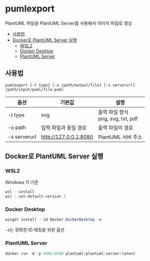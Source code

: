 # pumlexport

PlantUML 파일을 PlantUML Server를 사용해서 이미지 파일로 생성

- [사용법](#사용법)
- [Docker로 PlantUML Server 실행](#docker로-plantuml-server-실행)
  - [WSL2](#wsl2)
  - [Docker Desktop](#docker-desktop)
  - [PlantUML Server](#plantuml-server)

## 사용법

```
pumlexport [-t type] [-o /path/output/file] [-s serverurl] /path/input/puml/file.puml
```

| 옵션         | 기본값                | 설명                                   |
| ------------ | --------------------- | -------------------------------------- |
| -t type      | svg                   | 출력 파일 형식<br />png, svg, txt, pdf |
| -o path      | 입력 파일과 동일 경로 | 출력 파일의 경로                       |
| -s serverurl | http://127.0.0.1:8080 | PlantUML 서버 주소                     |

## Docker로 PlantUML Server 실행

### WSL2

Windows 11 기준

```powershell
wsl --install
wsl --set-default-version 2
```

### Docker Desktop

```powershell
winget install --id Docker.DockerDesktop -e
```

`-e`는 정확한 ID 매칭을 위한 옵션

### PlantUML Server

```powershell
docker run -d -p 8080:8080 plantuml/plantuml-server:latest
```
